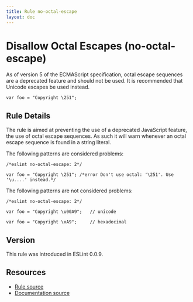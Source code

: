 ```yaml
---
title: Rule no-octal-escape
layout: doc
---
```

<!-- Note: No pull requests accepted for this file. See README.md in the root directory for details. -->
# Disallow Octal Escapes (no-octal-escape)

As of version 5 of the ECMAScript specification, octal escape sequences are a deprecated feature and should not be used. It is recommended that Unicode escapes be used instead.

```
var foo = "Copyright \251";
```

## Rule Details

The rule is aimed at preventing the use of a deprecated JavaScript feature, the use of octal escape sequences. As such it will warn whenever an octal escape sequence is found in a string literal.

The following patterns are considered problems:

```
/*eslint no-octal-escape: 2*/

var foo = "Copyright \251"; /*error Don't use octal: '\251'. Use '\u....' instead.*/
```

The following patterns are not considered problems:

```
/*eslint no-octal-escape: 2*/

var foo = "Copyright \u00A9";   // unicode

var foo = "Copyright \xA9";     // hexadecimal
```

## Version

This rule was introduced in ESLint 0.0.9.

## Resources

* [Rule source](https://github.com/eslint/eslint/tree/master/lib/rules/no-octal-escape.js)
* [Documentation source](https://github.com/eslint/eslint/tree/master/docs/rules/no-octal-escape.md)
